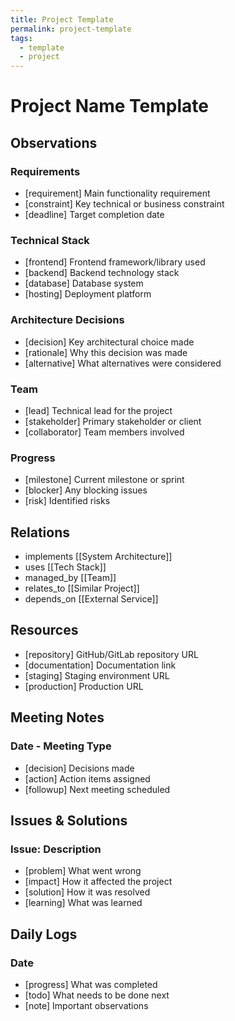 ```yaml
---
title: Project Template
permalink: project-template
tags:
  - template
  - project
---
```


# Project Name Template

## Observations

### Requirements
- [requirement] Main functionality requirement
- [constraint] Key technical or business constraint
- [deadline] Target completion date

### Technical Stack
- [frontend] Frontend framework/library used
- [backend] Backend technology stack
- [database] Database system
- [hosting] Deployment platform

### Architecture Decisions
- [decision] Key architectural choice made
- [rationale] Why this decision was made
- [alternative] What alternatives were considered

### Team
- [lead] Technical lead for the project
- [stakeholder] Primary stakeholder or client
- [collaborator] Team members involved

### Progress
- [milestone] Current milestone or sprint
- [blocker] Any blocking issues
- [risk] Identified risks

## Relations

- implements [[System Architecture]]
- uses [[Tech Stack]]
- managed_by [[Team]]
- relates_to [[Similar Project]]
- depends_on [[External Service]]

## Resources

- [repository] GitHub/GitLab repository URL
- [documentation] Documentation link
- [staging] Staging environment URL
- [production] Production URL

## Meeting Notes

### Date - Meeting Type
- [decision] Decisions made
- [action] Action items assigned
- [followup] Next meeting scheduled

## Issues & Solutions

### Issue: Description
- [problem] What went wrong
- [impact] How it affected the project
- [solution] How it was resolved
- [learning] What was learned

## Daily Logs

### Date
- [progress] What was completed
- [todo] What needs to be done next
- [note] Important observations
